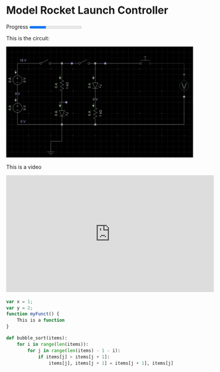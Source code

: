 # Model Rocket Launch Controller

Progress
<progress id="file" value="32" max="100"> 32% </progress>

This is the circuit:

![alt text](./images/rocketlaunchcontrollercircuit.png "Hover")

This is a video

<iframe width="560" height="315" src="https://www.youtube.com/embed/e_dRcx35d10" title="YouTube video player" frameborder="0" allow="accelerometer; autoplay; clipboard-write; encrypted-media; gyroscope; picture-in-picture" allowfullscreen></iframe>

``` javascript
var x = 1;
var y = 2;
function myFunct() {
    This is a function
}
```

``` python hl_lines="2 3"
def bubble_sort(items):
    for i in range(len(items)):
        for j in range(len(items) - 1 - i):
            if items[j] > items[j + 1]:
                items[j], items[j + 1] = items[j + 1], items[j]
```